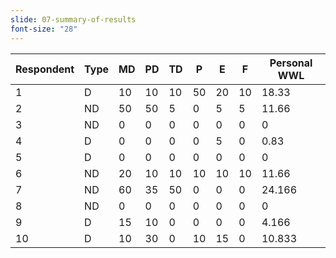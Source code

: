```yaml
---
slide: 07-summary-of-results
font-size: "28"
---
```


|   Respondent | Type   |   MD |   PD |   TD |   P |   E |   F |   Personal WWL |
|--------------|--------|------|------|------|-----|-----|-----|----------------|
|            1 | D      |   10 |   10 |   10 |  50 |  20 |  10 |         18.33  |
|            2 | ND     |   50 |   50 |    5 |   0 |   5 |   5 |         11.66  |
|            3 | ND     |    0 |    0 |    0 |   0 |   0 |   0 |          0     |
|            4 | D      |    0 |    0 |    0 |   0 |   5 |   0 |          0.83  |
|            5 | D      |    0 |    0 |    0 |   0 |   0 |   0 |          0     |
|            6 | ND     |   20 |   10 |   10 |  10 |  10 |  10 |         11.66  |
|            7 | ND     |   60 |   35 |   50 |   0 |   0 |   0 |         24.166 |
|            8 | ND     |    0 |    0 |    0 |   0 |   0 |   0 |          0     |
|            9 | D      |   15 |   10 |    0 |   0 |   0 |   0 |          4.166 |
|           10 | D      |   10 |   30 |    0 |  10 |  15 |   0 |         10.833 |
